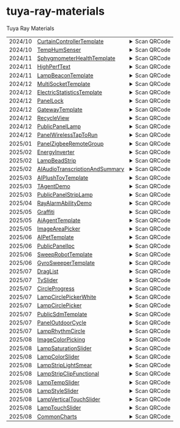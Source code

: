 # tuya-ray-materials
Tuya Ray Materials

<!-- txp-asset-qrcode-start -->
<table>
<tr>
  <td id="CurtainControllerTemplate">2024/10</td>
  <td><a href="https://github.com/Tuya-Community/tuya-ray-materials?path=template/CurtainControllerTemplate">CurtainControllerTemplate</a></td>
  <td>
  <details>
  <summary>Scan QRCode</summary>
  <img src="./qrCode/template-CurtainControllerTemplate.png" width="100" height="100">
  </details>
  </td>
</tr>

<tr>
  <td id="TempHumSenser">2024/10</td>
  <td><a href="https://github.com/Tuya-Community/tuya-ray-materials?path=template/TempHumSenser">TempHumSenser</a></td>
  <td>
  <details>
  <summary>Scan QRCode</summary>
  <img src="./qrCode/template-TempHumSenser.png" width="100" height="100">
  </details>
  </td>
</tr>

<tr>
  <td id="SphygmometerHealthTemplate">2024/11</td>
  <td><a href="https://github.com/Tuya-Community/tuya-ray-materials?path=template/SphygmometerHealthTemplate">SphygmometerHealthTemplate</a></td>
  <td>
  <details>
  <summary>Scan QRCode</summary>
  <img src="./qrCode/template-SphygmometerHealthTemplate.png" width="100" height="100">
  </details>
  </td>
</tr>

<tr>
  <td id="HighPerfText">2024/11</td>
  <td><a href="https://github.com/Tuya-Community/tuya-ray-materials?path=materials/HighPerfText">HighPerfText</a></td>
  <td>
  <details>
  <summary>Scan QRCode</summary>
  <img src="./qrCode/materials-HighPerfText.png" width="100" height="100">
  </details>
  </td>
</tr>

<tr>
  <td id="LampBeaconTemplate">2024/11</td>
  <td><a href="https://github.com/Tuya-Community/tuya-ray-materials?path=template/LampBeaconTemplate">LampBeaconTemplate</a></td>
  <td>
  <details>
  <summary>Scan QRCode</summary>
  <img src="./qrCode/template-LampBeaconTemplate.png" width="100" height="100">
  </details>
  </td>
</tr>

<tr>
  <td id="MultiSocketTemplate">2024/12</td>
  <td><a href="https://github.com/Tuya-Community/tuya-ray-materials?path=template/MultiSocketTemplate">MultiSocketTemplate</a></td>
  <td>
  <details>
  <summary>Scan QRCode</summary>
  <img src="./qrCode/template-MultiSocketTemplate.png" width="100" height="100">
  </details>
  </td>
</tr>

<tr>
  <td id="ElectricStatisticsTemplate">2024/12</td>
  <td><a href="https://github.com/Tuya-Community/tuya-ray-materials?path=template/ElectricStatisticsTemplate">ElectricStatisticsTemplate</a></td>
  <td>
  <details>
  <summary>Scan QRCode</summary>
  <img src="./qrCode/template-ElectricStatisticsTemplate.png" width="100" height="100">
  </details>
  </td>
</tr>

<tr>
  <td id="PanelLock">2024/12</td>
  <td><a href="https://github.com/Tuya-Community/tuya-ray-materials?path=template/PanelLock">PanelLock</a></td>
  <td>
  <details>
  <summary>Scan QRCode</summary>
  <img src="./qrCode/template-PanelLock.png" width="100" height="100">
  </details>
  </td>
</tr>

<tr>
  <td id="GatewayTemplate">2024/12</td>
  <td><a href="https://github.com/Tuya-Community/tuya-ray-materials?path=template/GatewayTemplate">GatewayTemplate</a></td>
  <td>
  <details>
  <summary>Scan QRCode</summary>
  <img src="./qrCode/template-GatewayTemplate.png" width="100" height="100">
  </details>
  </td>
</tr>

<tr>
  <td id="RecycleView">2024/12</td>
  <td><a href="https://github.com/Tuya-Community/tuya-ray-materials?path=materials/RecycleView">RecycleView</a></td>
  <td>
  <details>
  <summary>Scan QRCode</summary>
  <img src="./qrCode/materials-RecycleView.png" width="100" height="100">
  </details>
  </td>
</tr>

<tr>
  <td id="PublicPanelLamp">2024/12</td>
  <td><a href="https://github.com/Tuya-Community/tuya-ray-materials?path=template/PublicPanelLamp">PublicPanelLamp</a></td>
  <td>
  <details>
  <summary>Scan QRCode</summary>
  <img src="./qrCode/template-PublicPanelLamp.png" width="100" height="100">
  </details>
  </td>
</tr>

<tr>
  <td id="PanelWirelessTapToRun">2024/12</td>
  <td><a href="https://github.com/Tuya-Community/tuya-ray-materials?path=template/PanelWirelessTapToRun">PanelWirelessTapToRun</a></td>
  <td>
  <details>
  <summary>Scan QRCode</summary>
  <img src="./qrCode/template-PanelWirelessTapToRun.png" width="100" height="100">
  </details>
  </td>
</tr>

<tr>
  <td id="PanelZigbeeRemoteGroup">2025/01</td>
  <td><a href="https://github.com/Tuya-Community/tuya-ray-materials?path=template/PanelZigbeeRemoteGroup">PanelZigbeeRemoteGroup</a></td>
  <td>
  <details>
  <summary>Scan QRCode</summary>
  <img src="./qrCode/template-PanelZigbeeRemoteGroup.png" width="100" height="100">
  </details>
  </td>
</tr>

<tr>
  <td id="EnergyInverter">2025/02</td>
  <td><a href="https://github.com/Tuya-Community/tuya-ray-materials?path=template/EnergyInverter">EnergyInverter</a></td>
  <td>
  <details>
  <summary>Scan QRCode</summary>
  <img src="./qrCode/template-EnergyInverter.png" width="100" height="100">
  </details>
  </td>
</tr>

<tr>
  <td id="LampBeadStrip">2025/02</td>
  <td><a href="https://github.com/Tuya-Community/tuya-ray-materials?path=materials/LampBeadStrip">LampBeadStrip</a></td>
  <td>
  <details>
  <summary>Scan QRCode</summary>
  <img src="./qrCode/materials-LampBeadStrip.png" width="100" height="100">
  </details>
  </td>
</tr>

<tr>
  <td id="AIAudioTranscriptionAndSummary">2025/02</td>
  <td><a href="https://github.com/Tuya-Community/tuya-ray-materials?path=template/AIAudioTranscriptionAndSummary">AIAudioTranscriptionAndSummary</a></td>
  <td>
  <details>
  <summary>Scan QRCode</summary>
  <a href="https://developer.tuya.com/material/library_hKiOVClc/component?code=AIAudioTranscriptionAndSummary" target="_blank">View Details</a>
  </details>
  </td>
</tr>

<tr>
  <td id="AIPlushToyTemplate">2025/03</td>
  <td><a href="https://github.com/Tuya-Community/tuya-ray-materials?path=template/AIPlushToyTemplate">AIPlushToyTemplate</a></td>
  <td>
  <details>
  <summary>Scan QRCode</summary>
  <img src="./qrCode/template-AIPlushToyTemplate.png" width="100" height="100">
  </details>
  </td>
</tr>

<tr>
  <td id="TAgentDemo">2025/03</td>
  <td><a href="https://github.com/Tuya-Community/tuya-ray-materials?path=example/TAgentDemo">TAgentDemo</a></td>
  <td>
  <details>
  <summary>Scan QRCode</summary>
  <img src="./qrCode/example-TAgentDemo.png" width="100" height="100">
  </details>
  </td>
</tr>

<tr>
  <td id="PublicPanelStripLamp">2025/03</td>
  <td><a href="https://github.com/Tuya-Community/tuya-ray-materials?path=template/PublicPanelStripLamp">PublicPanelStripLamp</a></td>
  <td>
  <details>
  <summary>Scan QRCode</summary>
  <img src="./qrCode/template-PublicPanelStripLamp.png" width="100" height="100">
  </details>
  </td>
</tr>

<tr>
  <td id="RayAlarmAbilityDemo">2025/04</td>
  <td><a href="https://github.com/Tuya-Community/tuya-ray-materials?path=example/RayAlarmAbilityDemo">RayAlarmAbilityDemo</a></td>
  <td>
  <details>
  <summary>Scan QRCode</summary>
  <img src="./qrCode/example-RayAlarmAbilityDemo.png" width="100" height="100">
  </details>
  </td>
</tr>

<tr>
  <td id="Graffiti">2025/05</td>
  <td><a href="https://github.com/Tuya-Community/tuya-ray-materials?path=materials/Graffiti">Graffiti</a></td>
  <td>
  <details>
  <summary>Scan QRCode</summary>
  <img src="./qrCode/materials-Graffiti.png" width="100" height="100">
  </details>
  </td>
</tr>

<tr>
  <td id="AiAgentTemplate">2025/05</td>
  <td><a href="https://github.com/Tuya-Community/tuya-ray-materials?path=template/AiAgentTemplate">AiAgentTemplate</a></td>
  <td>
  <details>
  <summary>Scan QRCode</summary>
  <a href="https://developer.tuya.com/material/library_hKiOVClc/component?code=AiAgentTemplate" target="_blank">View Details</a>
  </details>
  </td>
</tr>

<tr>
  <td id="ImageAreaPicker">2025/05</td>
  <td><a href="https://github.com/Tuya-Community/tuya-ray-materials?path=materials/ImageAreaPicker">ImageAreaPicker</a></td>
  <td>
  <details>
  <summary>Scan QRCode</summary>
  <img src="./qrCode/materials-ImageAreaPicker.png" width="100" height="100">
  </details>
  </td>
</tr>

<tr>
  <td id="AIPetTemplate">2025/06</td>
  <td><a href="https://github.com/Tuya-Community/tuya-ray-materials?path=template/AIPetTemplate">AIPetTemplate</a></td>
  <td>
  <details>
  <summary>Scan QRCode</summary>
  <a href="https://developer.tuya.com/material/library_hKiOVClc/component?code=AIPetTemplate" target="_blank">View Details</a>
  </details>
  </td>
</tr>

<tr>
  <td id="PublicPanelIpc">2025/06</td>
  <td><a href="https://github.com/Tuya-Community/tuya-ray-materials?path=template/PublicPanelIpc">PublicPanelIpc</a></td>
  <td>
  <details>
  <summary>Scan QRCode</summary>
  <a href="https://developer.tuya.com/material/library_hKiOVClc/component?code=PublicPanelIpc" target="_blank">View Details</a>
  </details>
  </td>
</tr>

<tr>
  <td id="SweepRobotTemplate">2025/06</td>
  <td><a href="https://github.com/Tuya-Community/tuya-ray-materials?path=template/SweepRobotTemplate">SweepRobotTemplate</a></td>
  <td>
  <details>
  <summary>Scan QRCode</summary>
  <img src="./qrCode/template-SweepRobotTemplate.png" width="100" height="100">
  </details>
  </td>
</tr>

<tr>
  <td id="GyroSweeperTemplate">2025/06</td>
  <td><a href="https://github.com/Tuya-Community/tuya-ray-materials?path=template/GyroSweeperTemplate">GyroSweeperTemplate</a></td>
  <td>
  <details>
  <summary>Scan QRCode</summary>
  <a href="https://developer.tuya.com/material/library_hKiOVClc/component?code=GyroSweeperTemplate" target="_blank">View Details</a>
  </details>
  </td>
</tr>

<tr>
  <td id="DragList">2025/07</td>
  <td><a href="https://github.com/Tuya-Community/tuya-ray-materials?path=materials/DragList">DragList</a></td>
  <td>
  <details>
  <summary>Scan QRCode</summary>
  <img src="./qrCode/materials-DragList.png" width="100" height="100">
  </details>
  </td>
</tr>

<tr>
  <td id="TySlider">2025/07</td>
  <td><a href="https://github.com/Tuya-Community/tuya-ray-materials?path=materials/TySlider">TySlider</a></td>
  <td>
  <details>
  <summary>Scan QRCode</summary>
  <img src="./qrCode/materials-TySlider.png" width="100" height="100">
  </details>
  </td>
</tr>

<tr>
  <td id="CircleProgress">2025/07</td>
  <td><a href="https://github.com/Tuya-Community/tuya-ray-materials?path=materials/CircleProgress">CircleProgress</a></td>
  <td>
  <details>
  <summary>Scan QRCode</summary>
  <a href="https://developer.tuya.com/material/library_oHEKLjj0/component?code=CircleProgress" target="_blank">View Details</a>
  </details>
  </td>
</tr>

<tr>
  <td id="LampCirclePickerWhite">2025/07</td>
  <td><a href="https://github.com/Tuya-Community/tuya-ray-materials?path=materials/LampCirclePickerWhite">LampCirclePickerWhite</a></td>
  <td>
  <details>
  <summary>Scan QRCode</summary>
  <a href="https://developer.tuya.com/material/library_oHEKLjj0/component?code=LampCirclePickerWhite" target="_blank">View Details</a>
  </details>
  </td>
</tr>

<tr>
  <td id="LampCirclePicker">2025/07</td>
  <td><a href="https://github.com/Tuya-Community/tuya-ray-materials?path=materials/LampCirclePicker">LampCirclePicker</a></td>
  <td>
  <details>
  <summary>Scan QRCode</summary>
  <a href="https://developer.tuya.com/material/library_oHEKLjj0/component?code=LampCirclePicker" target="_blank">View Details</a>
  </details>
  </td>
</tr>

<tr>
  <td id="PublicSdmTemplate">2025/07</td>
  <td><a href="https://github.com/Tuya-Community/tuya-ray-materials?path=template/PublicSdmTemplate">PublicSdmTemplate</a></td>
  <td>
  <details>
  <summary>Scan QRCode</summary>
  <img src="./qrCode/template-PublicSdmTemplate.png" width="100" height="100">
  </details>
  </td>
</tr>

<tr>
  <td id="PanelOutdoorCycle">2025/07</td>
  <td><a href="https://github.com/Tuya-Community/tuya-ray-materials?path=template/PanelOutdoorCycle">PanelOutdoorCycle</a></td>
  <td>
  <details>
  <summary>Scan QRCode</summary>
  <img src="./qrCode/template-PanelOutdoorCycle.png" width="100" height="100">
  </details>
  </td>
</tr>

<tr>
  <td id="LampRhythmCircle">2025/07</td>
  <td><a href="https://github.com/Tuya-Community/tuya-ray-materials?path=materials/LampRhythmCircle">LampRhythmCircle</a></td>
  <td>
  <details>
  <summary>Scan QRCode</summary>
  <a href="https://developer.tuya.com/material/library_oHEKLjj0/component?code=LampRhythmCircle" target="_blank">View Details</a>
  </details>
  </td>
</tr>

<tr>
  <td id="ImageColorPicking">2025/08</td>
  <td><a href="https://github.com/Tuya-Community/tuya-ray-materials?path=utils/ImageColorPicking">ImageColorPicking</a></td>
  <td>
  <details>
  <summary>Scan QRCode</summary>
  <a href="https://developer.tuya.com/material/library_oHEKLjj0/component?code=ImageColorPicking" target="_blank">View Details</a>
  </details>
  </td>
</tr>

<tr>
  <td id="LampSaturationSlider">2025/08</td>
  <td><a href="https://github.com/Tuya-Community/tuya-ray-materials?path=materials/LampSaturationSlider">LampSaturationSlider</a></td>
  <td>
  <details>
  <summary>Scan QRCode</summary>
  <a href="https://developer.tuya.com/material/library_oHEKLjj0/component?code=LampSaturationSlider" target="_blank">View Details</a>
  </details>
  </td>
</tr>

<tr>
  <td id="LampColorSlider">2025/08</td>
  <td><a href="https://github.com/Tuya-Community/tuya-ray-materials?path=materials/LampColorSlider">LampColorSlider</a></td>
  <td>
  <details>
  <summary>Scan QRCode</summary>
  <a href="https://developer.tuya.com/material/library_oHEKLjj0/component?code=LampColorSlider" target="_blank">View Details</a>
  </details>
  </td>
</tr>

<tr>
  <td id="LampStripLightSmear">2025/08</td>
  <td><a href="https://github.com/Tuya-Community/tuya-ray-materials?path=materials/LampStripLightSmear">LampStripLightSmear</a></td>
  <td>
  <details>
  <summary>Scan QRCode</summary>
  <a href="https://developer.tuya.com/material/library_oHEKLjj0/component?code=LampStripLightSmear" target="_blank">View Details</a>
  </details>
  </td>
</tr>

<tr>
  <td id="LampStripClipFunctional">2025/08</td>
  <td><a href="https://github.com/Tuya-Community/tuya-ray-materials?path=functional-page/LampStripClipFunctional">LampStripClipFunctional</a></td>
  <td>
  <details>
  <summary>Scan QRCode</summary>
  <a href="https://developer.tuya.com/material/library_oHEKLjj0/component?code=LampStripClipFunctional" target="_blank">View Details</a>
  </details>
  </td>
</tr>

<tr>
  <td id="LampTempSlider">2025/08</td>
  <td><a href="https://github.com/Tuya-Community/tuya-ray-materials?path=materials/LampTempSlider">LampTempSlider</a></td>
  <td>
  <details>
  <summary>Scan QRCode</summary>
  <a href="https://developer.tuya.com/material/library_oHEKLjj0/component?code=LampTempSlider" target="_blank">View Details</a>
  </details>
  </td>
</tr>

<tr>
  <td id="LampStyleSlider">2025/08</td>
  <td><a href="https://github.com/Tuya-Community/tuya-ray-materials?path=materials/LampStyleSlider">LampStyleSlider</a></td>
  <td>
  <details>
  <summary>Scan QRCode</summary>
  <a href="https://developer.tuya.com/material/library_oHEKLjj0/component?code=LampStyleSlider" target="_blank">View Details</a>
  </details>
  </td>
</tr>

<tr>
  <td id="LampVerticalTouchSlider">2025/08</td>
  <td><a href="https://github.com/Tuya-Community/tuya-ray-materials?path=materials/LampVerticalTouchSlider">LampVerticalTouchSlider</a></td>
  <td>
  <details>
  <summary>Scan QRCode</summary>
  <a href="https://developer.tuya.com/material/library_oHEKLjj0/component?code=LampVerticalTouchSlider" target="_blank">View Details</a>
  </details>
  </td>
</tr>

<tr>
  <td id="LampTouchSlider">2025/08</td>
  <td><a href="https://github.com/Tuya-Community/tuya-ray-materials?path=materials/LampTouchSlider">LampTouchSlider</a></td>
  <td>
  <details>
  <summary>Scan QRCode</summary>
  <a href="https://developer.tuya.com/material/library_oHEKLjj0/component?code=LampTouchSlider" target="_blank">View Details</a>
  </details>
  </td>
</tr>

<tr>
  <td id="CommonCharts">2025/08</td>
  <td><a href="https://github.com/Tuya-Community/tuya-ray-materials?path=materials/CommonCharts">CommonCharts</a></td>
  <td>
  <details>
  <summary>Scan QRCode</summary>
  <a href="https://developer.tuya.com/material/library_oHEKLjj0/component?code=CommonCharts" target="_blank">View Details</a>
  </details>
  </td>
</tr>
</table>
<!-- txp-asset-qrcode-end -->